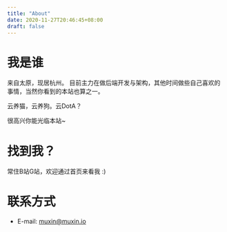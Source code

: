 ```yaml
---
title: "About"
date: 2020-11-27T20:46:45+08:00
draft: false
---
```


# 我是谁

来自太原，现居杭州。
目前主力在做后端开发与架构，其他时间做些自己喜欢的事情，当然你看到的本站也算之一。

云养猫，云养狗。云DotA？

很高兴你能光临本站~

# 找到我？

常住B站G站，欢迎通过首页来看我 :)

# 联系方式

- E-mail: muxin@muxin.io
